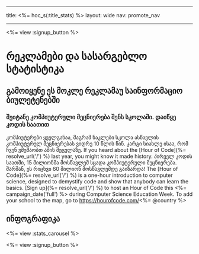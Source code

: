 * * *

title: <%= hoc_s(:title_stats) %> layout: wide nav: promote_nav

* * *

<%= view :signup_button %>

# რეკლამები და სასარგებლო სტატისტიკა

## გამოიყენე ეს მოკლე რეკლამაუ საინფორმაციო ბიულეტენებში

### შეიტანე კომპიუტერული მეცნიერება შენს სკოლაში. დაიწყე კოდის საათით

კომპიუტერები ყველგანაა, მაგრამ ნაკლები სკოლა ასწავლის კომპიუტერულ მეცნიერებას ვიდრე 10 წლის წინ. კარგი სიახლე ისაა, რომ ჩვენ ვმუშაობთ ამის შეცვლაზე. If you heard about the [Hour of Code](%= resolve_url('/') %) last year, you might know it made history. პირველ კოდის საათში, 15 მილიონმა მოსწავლემ სცადა კომპიუტერული მეცნიერება. შარშან, ეს რიცხვი 60 მილიონ მოსწავლემდე გაიზარდა! The [Hour of Code](%= resolve_url('/') %) is a one-hour introduction to computer science, designed to demystify code and show that anybody can learn the basics. [Sign up](%= resolve_url('/') %) to host an Hour of Code this <%= campaign_date('full') %> during Computer Science Education Week. To add your school to the map, go to https://hourofcode.com/<%= @country %>

## ინფოგრაფიკა

<%= view :stats_carousel %>

<%= view :signup_button %>